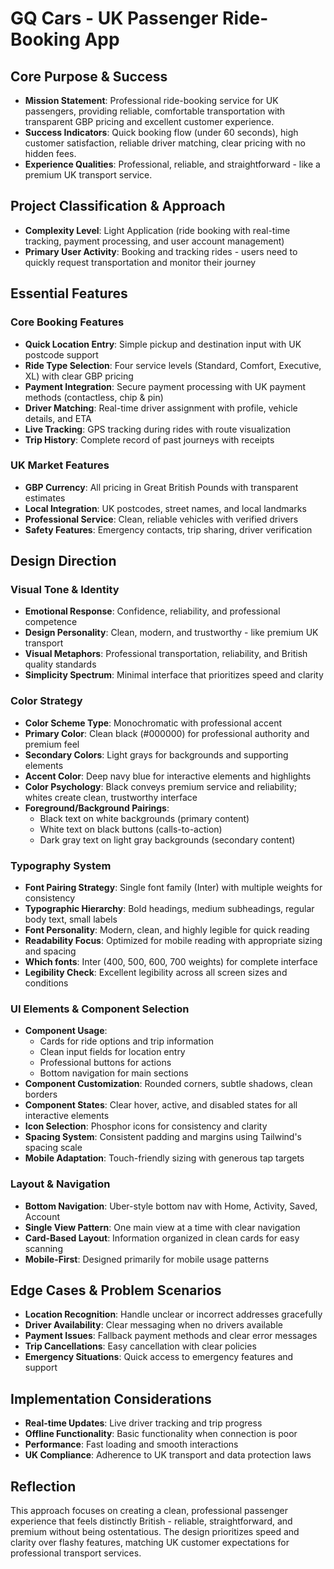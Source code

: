 # GQ Cars - UK Passenger Ride-Booking App

## Core Purpose & Success
- **Mission Statement**: Professional ride-booking service for UK passengers, providing reliable, comfortable transportation with transparent GBP pricing and excellent customer experience.
- **Success Indicators**: Quick booking flow (under 60 seconds), high customer satisfaction, reliable driver matching, clear pricing with no hidden fees.
- **Experience Qualities**: Professional, reliable, and straightforward - like a premium UK transport service.

## Project Classification & Approach
- **Complexity Level**: Light Application (ride booking with real-time tracking, payment processing, and user account management)
- **Primary User Activity**: Booking and tracking rides - users need to quickly request transportation and monitor their journey

## Essential Features

### Core Booking Features
- **Quick Location Entry**: Simple pickup and destination input with UK postcode support
- **Ride Type Selection**: Four service levels (Standard, Comfort, Executive, XL) with clear GBP pricing
- **Payment Integration**: Secure payment processing with UK payment methods (contactless, chip & pin)
- **Driver Matching**: Real-time driver assignment with profile, vehicle details, and ETA
- **Live Tracking**: GPS tracking during rides with route visualization
- **Trip History**: Complete record of past journeys with receipts

### UK Market Features
- **GBP Currency**: All pricing in Great British Pounds with transparent estimates
- **Local Integration**: UK postcodes, street names, and local landmarks
- **Professional Service**: Clean, reliable vehicles with verified drivers
- **Safety Features**: Emergency contacts, trip sharing, driver verification

## Design Direction

### Visual Tone & Identity
- **Emotional Response**: Confidence, reliability, and professional competence
- **Design Personality**: Clean, modern, and trustworthy - like premium UK transport
- **Visual Metaphors**: Professional transportation, reliability, and British quality standards
- **Simplicity Spectrum**: Minimal interface that prioritizes speed and clarity

### Color Strategy
- **Color Scheme Type**: Monochromatic with professional accent
- **Primary Color**: Clean black (#000000) for professional authority and premium feel
- **Secondary Colors**: Light grays for backgrounds and supporting elements
- **Accent Color**: Deep navy blue for interactive elements and highlights
- **Color Psychology**: Black conveys premium service and reliability; whites create clean, trustworthy interface
- **Foreground/Background Pairings**: 
  - Black text on white backgrounds (primary content)
  - White text on black buttons (calls-to-action)
  - Dark gray text on light gray backgrounds (secondary content)

### Typography System
- **Font Pairing Strategy**: Single font family (Inter) with multiple weights for consistency
- **Typographic Hierarchy**: Bold headings, medium subheadings, regular body text, small labels
- **Font Personality**: Modern, clean, and highly legible for quick reading
- **Readability Focus**: Optimized for mobile reading with appropriate sizing and spacing
- **Which fonts**: Inter (400, 500, 600, 700 weights) for complete interface
- **Legibility Check**: Excellent legibility across all screen sizes and conditions

### UI Elements & Component Selection
- **Component Usage**: 
  - Cards for ride options and trip information
  - Clean input fields for location entry
  - Professional buttons for actions
  - Bottom navigation for main sections
- **Component Customization**: Rounded corners, subtle shadows, clean borders
- **Component States**: Clear hover, active, and disabled states for all interactive elements
- **Icon Selection**: Phosphor icons for consistency and clarity
- **Spacing System**: Consistent padding and margins using Tailwind's spacing scale
- **Mobile Adaptation**: Touch-friendly sizing with generous tap targets

### Layout & Navigation
- **Bottom Navigation**: Uber-style bottom nav with Home, Activity, Saved, Account
- **Single View Pattern**: One main view at a time with clear navigation
- **Card-Based Layout**: Information organized in clean cards for easy scanning
- **Mobile-First**: Designed primarily for mobile usage patterns

## Edge Cases & Problem Scenarios
- **Location Recognition**: Handle unclear or incorrect addresses gracefully
- **Driver Availability**: Clear messaging when no drivers available
- **Payment Issues**: Fallback payment methods and clear error messages
- **Trip Cancellations**: Easy cancellation with clear policies
- **Emergency Situations**: Quick access to emergency features and support

## Implementation Considerations
- **Real-time Updates**: Live driver tracking and trip progress
- **Offline Functionality**: Basic functionality when connection is poor
- **Performance**: Fast loading and smooth interactions
- **UK Compliance**: Adherence to UK transport and data protection laws

## Reflection
This approach focuses on creating a clean, professional passenger experience that feels distinctly British - reliable, straightforward, and premium without being ostentatious. The design prioritizes speed and clarity over flashy features, matching UK customer expectations for professional transport services.